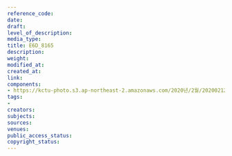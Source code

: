 ```yaml
---
reference_code: 
date: 
draft: 
level_of_description: 
media_type: 
title: E6D_8165
description: 
weight: 
modified_at: 
created_at: 
link: 
components:
- https://kctu-photo.s3.ap-northeast-2.amazonaws.com/2020년/2월/20200212_영남대의료원+고공농성+해단집회/E6D_8165.jpg
tags:
- 
creators: 
subjects: 
sources: 
venues: 
public_access_status: 
copyright_status: 
---
```

